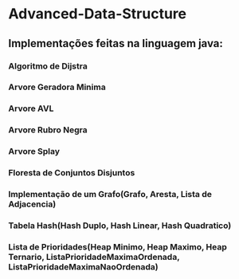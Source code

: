# Advanced-Data-Structure
## Implementações feitas na linguagem java:
### Algoritmo de Dijstra
### Arvore Geradora Minima
### Arvore AVL
### Arvore Rubro Negra
### Arvore Splay
### Floresta de Conjuntos Disjuntos
### Implementação de um Grafo(Grafo, Aresta, Lista de Adjacencia)
### Tabela Hash(Hash Duplo, Hash Linear, Hash Quadratico)
### Lista de Prioridades(Heap Minimo, Heap Maximo, Heap Ternario, ListaPrioridadeMaximaOrdenada, ListaPrioridadeMaximaNaoOrdenada)
